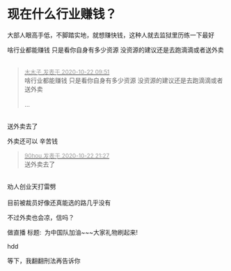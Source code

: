 # 现在什么行业赚钱？


大部人眼高手低，不脚踏实地，就想赚快钱，这种人就去监狱里历练一下最好

啥行业都能赚钱 只是看你自身有多少资源 没资源的建议还是去跑滴滴或者送外卖<br />
<br />
<img id="aimg_L4O39" onclick="zoom(this, this.src, 0, 0, 0)" class="zoom" src="https://imgurl.mxdreamx.com/2020/10/20/TOIMG3555c1020074632N.png" onmouseover="img_onmouseoverfunc(this)" onload="thumbImg(this)" border="0" alt="" />

<div class="quote"><blockquote><font size="2"><a href="https://www.hostloc.com/forum.php?mod=redirect&amp;goto=findpost&amp;pid=9334652&amp;ptid=757002" target="_blank"><font color="#999999">木木子 发表于 2020-10-22 09:51</font></a></font><br />
啥行业都能赚钱 只是看你自身有多少资源 没资源的建议还是去跑滴滴或者送外卖<br />
<br />
 ...</blockquote></div><br />
送外卖去了

外卖还可以 辛苦钱<img src="static/image/smiley/default/lol.gif" smilieid="12" border="0" alt="" />

<div class="quote"><blockquote><font size="2"><a href="https://www.hostloc.com/forum.php?mod=redirect&amp;goto=findpost&amp;pid=9338127&amp;ptid=757002" target="_blank"><font color="#999999">90hou 发表于 2020-10-22 21:27</font></a></font><br />
送外卖去了</blockquote></div><br />
劝人创业天打雷劈 <br />
<br />
目前被裁员好像还真能选的路几乎没有

不过外卖也会凉，信吗？

做直播 标题:&nbsp;&nbsp;为中国队加油~~~大家礼物刷起来! <img src="static/image/smiley/default/lol.gif" smilieid="12" border="0" alt="" />

hdd

等下，我翻翻刑法再告诉你
